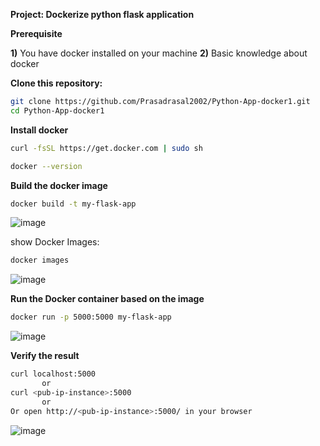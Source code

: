 **Project: Dockerize python flask application**

**Prerequisite**

**1)** You have docker installed on your machine
**2)** Basic knowledge about docker

**Clone this repository:**

```bash
git clone https://github.com/Prasadrasal2002/Python-App-docker1.git
cd Python-App-docker1
```

**Install docker**

```bash
curl -fsSL https://get.docker.com | sudo sh

docker --version
```

**Build the docker image**

```bash
docker build -t my-flask-app 
```

![image](https://github.com/user-attachments/assets/417e3025-5182-4521-861a-483dd631eef4)

show Docker Images:
```bash
docker images
```

![image](https://github.com/user-attachments/assets/77517a20-1323-42ff-a525-61aa4625d79d)



**Run the Docker container based on the image**

```bash
docker run -p 5000:5000 my-flask-app
```

![image](https://github.com/user-attachments/assets/7c6e7bc0-8a00-4860-bcdd-3f94339dbdeb)


**Verify the result**

```bash
curl localhost:5000
       or
curl <pub-ip-instance>:5000
       or
Or open http://<pub-ip-instance>:5000/ in your browser
```

![image](https://github.com/user-attachments/assets/4380cec7-ff63-4e66-adc1-b71c74afaf46)





